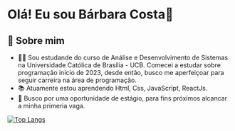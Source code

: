 
# Olá! Eu sou Bárbara Costa👋

## 🚀 Sobre mim
- 👩‍💻 Sou estudande do curso de Análise e Desenvolvimento de Sistemas na Universidade Católica de Brasília - UCB. Comecei a estudar sobre programação início de 2023, desde então, busco me aperfeiçoar para seguir carreira na área de programação.
- 📚 Atuamente estou aprendendo Html, Css, JavaScript, ReactJs.
- 🧠 Busco por uma oportunidade de estágio, para fins próximos alcancar a minha primeria vaga.

[![Top Langs](https://github-readme-stats.vercel.app/api/top-langs/?username=babicostt&layout=donut)](https://github.com/anuraghazra/github-readme-stats)
